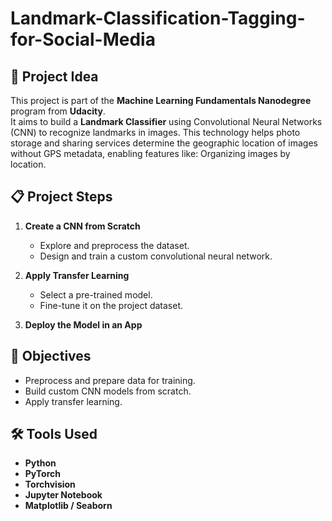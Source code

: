 # Landmark-Classification-Tagging-for-Social-Media

## 📌 Project Idea
This project is part of the **Machine Learning Fundamentals Nanodegree** program from **Udacity**.  
It aims to build a **Landmark Classifier** using Convolutional Neural Networks (CNN) to recognize landmarks in images.  This technology helps photo storage and sharing services determine the geographic location of images without GPS metadata, enabling features like:  Organizing images by location.

## 📋 Project Steps
1. **Create a CNN from Scratch**  
   - Explore and preprocess the dataset.  
   - Design and train a custom convolutional neural network.  

2. **Apply Transfer Learning**  
   - Select a pre-trained model.  
   - Fine-tune it on the project dataset.  

3. **Deploy the Model in an App**  

## 🎯 Objectives
- Preprocess and prepare data for training.
- Build custom CNN models from scratch.
- Apply transfer learning.

## 🛠️ Tools Used
- **Python**
- **PyTorch**
- **Torchvision**
- **Jupyter Notebook**
- **Matplotlib / Seaborn** 
